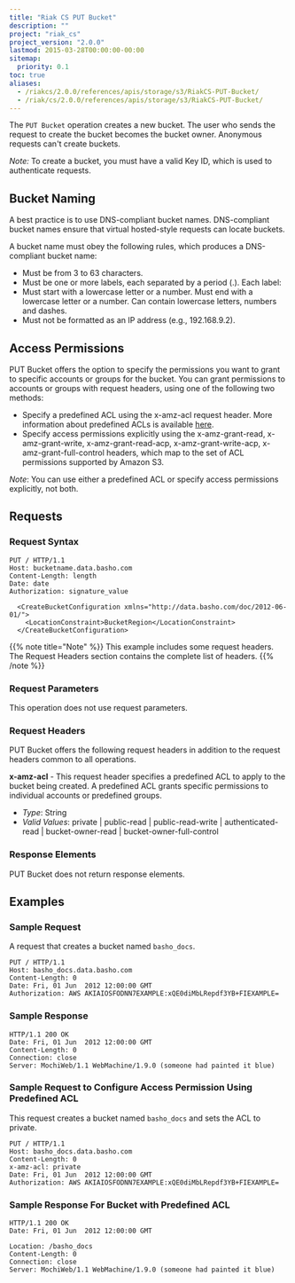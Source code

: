 ```yaml
---
title: "Riak CS PUT Bucket"
description: ""
project: "riak_cs"
project_version: "2.0.0"
lastmod: 2015-03-28T00:00:00-00:00
sitemap:
  priority: 0.1
toc: true
aliases:
  - /riakcs/2.0.0/references/apis/storage/s3/RiakCS-PUT-Bucket/
  - /riak/cs/2.0.0/references/apis/storage/s3/RiakCS-PUT-Bucket/
---
```


The `PUT Bucket` operation creates a new bucket. The user who sends the request to create the bucket becomes the bucket owner. Anonymous requests can't create buckets.

*Note:* To create a bucket, you must have a valid Key ID, which is used to authenticate requests.

## Bucket Naming

A best practice is to use DNS-compliant bucket names. DNS-compliant bucket names ensure that virtual hosted-style requests can locate buckets.

A bucket name must obey the following rules, which produces a DNS-compliant bucket name:

* Must be from 3 to 63 characters.
* Must be one or more labels, each separated by a period (.). Each label:
* Must start with a lowercase letter or a number. Must end with a lowercase letter or a number. Can contain lowercase letters, numbers and dashes.
* Must not be formatted as an IP address (e.g., 192.168.9.2).

## Access Permissions

PUT Bucket offers the option to specify the permissions you want to grant to specific accounts or groups for the bucket. You can grant permissions to accounts or groups with request headers, using one of the following two methods:

* Specify a predefined ACL using the x-amz-acl request header. More information about predefined ACLs is available [here](http://docs.amazonwebservices.com/AmazonS3/latest/dev/ACLOverview.html#CannedACL).
* Specify access permissions explicitly using the x-amz-grant-read, x-amz-grant-write, x-amz-grant-read-acp, x-amz-grant-write-acp, x-amz-grant-full-control headers, which map to the set of ACL permissions supported by Amazon S3.

*Note*: You can use either a predefined ACL or specify access permissions explicitly, not both.

## Requests

### Request Syntax

```
PUT / HTTP/1.1
Host: bucketname.data.basho.com
Content-Length: length
Date: date
Authorization: signature_value

  <CreateBucketConfiguration xmlns="http://data.basho.com/doc/2012-06-01/">
    <LocationConstraint>BucketRegion</LocationConstraint>
  </CreateBucketConfiguration>
```
{{% note title="Note" %}}
This example includes some request headers. The Request Headers section
contains the complete list of headers.
{{% /note %}}

### Request Parameters

This operation does not use request parameters.

### Request Headers

PUT Bucket offers the following request headers in addition to the request headers common to all operations.

**x-amz-acl** - This request header specifies a predefined ACL to apply to the bucket being created. A predefined ACL grants specific permissions to individual accounts or predefined groups.

* *Type*: String
* *Valid Values*: private | public-read | public-read-write | authenticated-read | bucket-owner-read | bucket-owner-full-control

### Response Elements

PUT Bucket does not return response elements.

## Examples

### Sample Request

A request that creates a bucket named `basho_docs`.

```
PUT / HTTP/1.1
Host: basho_docs.data.basho.com
Content-Length: 0
Date: Fri, 01 Jun  2012 12:00:00 GMT
Authorization: AWS AKIAIOSFODNN7EXAMPLE:xQE0diMbLRepdf3YB+FIEXAMPLE=
```

### Sample Response

```
HTTP/1.1 200 OK
Date: Fri, 01 Jun  2012 12:00:00 GMT
Content-Length: 0
Connection: close
Server: MochiWeb/1.1 WebMachine/1.9.0 (someone had painted it blue)
```

### Sample Request to Configure Access Permission Using Predefined ACL

This request creates a bucket named `basho_docs` and sets the ACL to private.

```
PUT / HTTP/1.1
Host: basho_docs.data.basho.com
Content-Length: 0
x-amz-acl: private
Date: Fri, 01 Jun  2012 12:00:00 GMT
Authorization: AWS AKIAIOSFODNN7EXAMPLE:xQE0diMbLRepdf3YB+FIEXAMPLE=
```

### Sample Response For Bucket with Predefined ACL

```
HTTP/1.1 200 OK
Date: Fri, 01 Jun  2012 12:00:00 GMT

Location: /basho_docs
Content-Length: 0
Connection: close
Server: MochiWeb/1.1 WebMachine/1.9.0 (someone had painted it blue)
```
